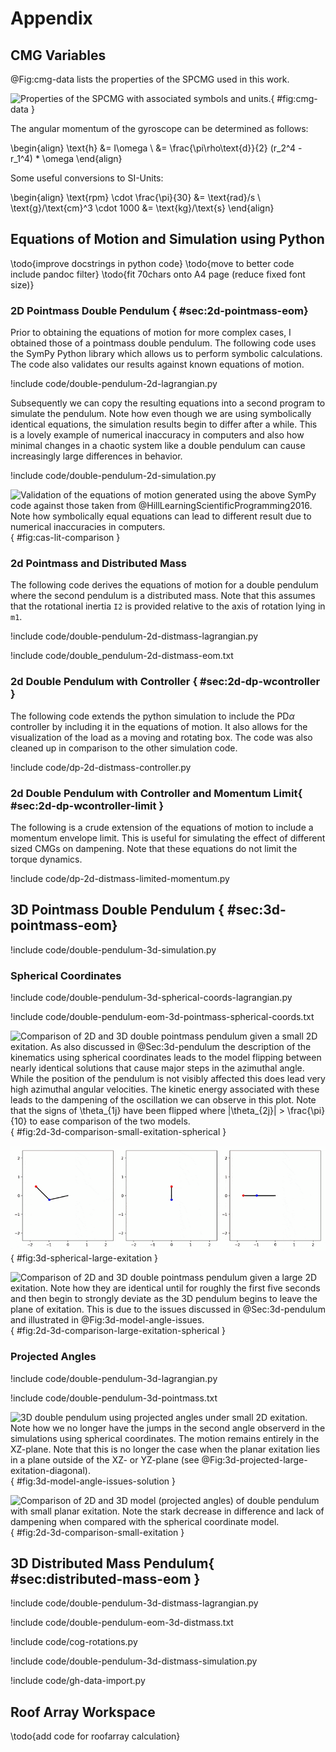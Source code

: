 
# Appendix

## CMG Variables

@Fig:cmg-data lists the properties of the SPCMG used in this work.

![Properties of the SPCMG with associated symbols and units.](./figures/cmg-data.png){ #fig:cmg-data }

The angular momentum of the gyroscope can be determined as follows:

\begin{align}
\text{h} &= I\omega \\
&= \frac{\pi\rho\text{d}}{2} (r_2^4 - r_1^4) * \omega
\end{align}

Some useful conversions to SI-Units:

\begin{align}
\text{rpm} \cdot \frac{\pi}{30} &= \text{rad}/s \\
\text{g}/\text{cm}^3 \cdot 1000 &= \text{kg}/\text{s}
\end{align}

## Equations of Motion and Simulation using Python

\todo{improve docstrings in python code}
\todo{move to better code include pandoc filter}
\todo{fit 70chars onto A4 page (reduce fixed font size)}

### 2D Pointmass Double Pendulum { #sec:2d-pointmass-eom}

Prior to obtaining the equations of motion for more complex cases, I obtained those of a pointmass double pendulum.
The following code uses the SymPy Python library which allows us to perform symbolic calculations.
The code also validates our results against known equations of motion.

!include code/double-pendulum-2d-lagrangian.py

Subsequently we can copy the resulting equations into a second program to simulate the pendulum.
Note how even though we are using symbolically identical equations, the simulation results begin to differ after a while.
This is a lovely example of numerical inaccuracy in computers and also how minimal changes in a chaotic system  like a double pendulum can cause increasingly large differences in behavior.

!include code/double-pendulum-2d-simulation.py

![Validation of the equations of motion generated using the above SymPy code against those taken from @HillLearningScientificProgramming2016. Note how symbolically equal equations can lead to different result due to numerical inaccuracies in computers.](figures/cas-lit-comparison.svg){ #fig:cas-lit-comparison }

### 2d Pointmass and Distributed Mass

The following code derives the equations of motion for a double pendulum where the second pendulum is a distributed mass.
Note that this assumes that the rotational inertia `I2` is provided relative to the axis of rotation lying in `m1`.

!include code/double-pendulum-2d-distmass-lagrangian.py

!include code/double_pendulum-2d-distmass-eom.txt

### 2d Double Pendulum with Controller { #sec:2d-dp-wcontroller }

The following code extends the python simulation to include the PD$\alpha$ controller by including it in the equations of motion.
It also allows for the visualization of the load as a moving and rotating box.
The code was also cleaned up in comparison to the other simulation code.

!include code/dp-2d-distmass-controller.py

### 2d Double Pendulum with Controller and Momentum Limit{ #sec:2d-dp-wcontroller-limit }

The following is a crude extension of the equations of motion to include a momentum envelope limit.
This is useful for simulating the effect of different sized CMGs on dampening.
Note that these equations do not limit the torque dynamics. 

!include code/dp-2d-distmass-limited-momentum.py

## 3D Pointmass Double Pendulum { #sec:3d-pointmass-eom}

!include code/double-pendulum-3d-simulation.py

### Spherical Coordinates

!include code/double-pendulum-3d-spherical-coords-lagrangian.py

!include code/double-pendulum-eom-3d-pointmass-spherical-coords.txt

![Comparison of 2D and 3D double pointmass pendulum given a small 2D exitation. As also discussed in @Sec:3d-pendulum the description of the kinematics using spherical coordinates leads to the model flipping between nearly identical solutions that cause major steps in the azimuthal angle. While the position of the pendulum is not visibly affected this does lead very high azimuthal angular velocities. The kinetic energy associated with these leads to the dampening of the oscillation we can observe in this plot. Note that the signs of $\theta_{1j}$ have been flipped where $|\theta_{2j}| > \frac{\pi}{10}$ to ease comparison of the two models.](figures/2d-3d-comparison-small-exitation-spherical-coords.svg){ #fig:2d-3d-comparison-small-exitation-spherical }

![Large exitation of double pendulum modelled with equations of motion derived using spherical coordinates. From left to right: front, side and top view. Note how the issues of spherical coordinates cause disturbances that quickly lead to chaotic out of plane motion.](figures/double_pendulum_3d_large_exitation_spherical.gif){ #fig:3d-spherical-large-exitation }

![Comparison of 2D and 3D double pointmass pendulum given a large 2D exitation. Note how they are identical until for roughly the first five seconds and then begin to strongly deviate as the 3D pendulum begins to leave the plane of exitation. This is due to the issues discussed in @Sec:3d-pendulum and illustrated in @Fig:3d-model-angle-issues.](figures/2d-3d-comparison-large-exitation-spherical-coords.svg){ #fig:2d-3d-comparison-large-exitation-spherical }

### Projected Angles

!include code/double-pendulum-3d-lagrangian.py

!include code/double-pendulum-3d-pointmass.txt

![3D double pendulum using projected angles under small 2D exitation. Note how we no longer have the jumps in the second angle observerd in the simulations using spherical coordinates. The motion remains entirely in the XZ-plane. Note that this is no longer the case when the planar exitation lies in a plane outside of the XZ- or YZ-plane (see @Fig:3d-projected-large-exitation-diagonal).](./figures/3d-model-angle-issues-solution.svg){ #fig:3d-model-angle-issues-solution }

![Comparison of 2D and 3D model (projected angles) of double pendulum with small planar exitation. Note the stark decrease in difference and lack of dampening when compared with the spherical coordinate model.](figures/2d-3d-comparison-small-exitation.svg){ #fig:2d-3d-comparison-small-exitation }

## 3D Distributed Mass Pendulum{ #sec:distributed-mass-eom }

!include code/double-pendulum-3d-distmass-lagrangian.py

!include code/double-pendulum-eom-3d-distmass.txt

!include code/cog-rotations.py

!include code/double-pendulum-3d-distmass-simulation.py

!include code/gh-data-import.py

## Roof Array Workspace

\todo{add code for roofarray calculation}


